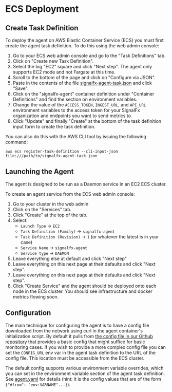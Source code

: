 <!--- This content should be updated in the aws-ecs/README.md.jinja file. DO NOT MODIFY HERE. --->

# ECS Deployment

## Create Task Definition
To deploy the agent on AWS Elastic Container Service (ECS) you must first
create the agent task definition.  To do this using the web admin console:

 1. Go to your ECS web admin console and go to the "Task Definitions" tab.
 2. Click on "Create new Task Definition".
 3. Select the big "EC2" square and click "Next step".  The agent only supports
	EC2 mode and not Fargate at this time.
 4. Scroll to the bottom of the page and click on "Configure via JSON".
 5. Paste in the contents of the file [signalfx-agent-task.json](./signalfx-agent-task.json)
  and click "Save".
 6. Click on the "signalfx-agent" container definition under "Container
	Definitions" and find the section on environment variables.
 7. Change the value of the `ACCESS_TOKEN`, `INGEST_URL`, and `API_URL`
  environment variables to the access token for your SignalFx organization and
  endpoints you want to send metrics to.
 8. Click "Update" and finally "Create" at the bottom of the task definition
	input form to create the task definition.

You can also do this with the AWS CLI tool by issuing the following command:

`aws ecs register-task-definition --cli-input-json file:///path/to/signalfx-agent-task.json`

## Launching the Agent
The agent is designed to be run as a Daemon service in an EC2 ECS cluster.

To create an agent service from the ECS web admin console:

 1. Go to your cluster in the web admin
 2. Click on the "Services" tab.
 3. Click "Create" at the top of the tab.
 4. Select:
     - `Launch Type` -> `EC2`
	 - `Task Definition (Family)` -> `signalfx-agent`
	 - `Task Definition (Revision)` -> `1` (or whatever the latest is in your case)
	 - `Service Name` -> `signalfx-agent`
	 - `Service type` -> `DAEMON`
 5. Leave everything else at default and click "Next step"
 6. Leave everything on this next page at their defaults and click "Next step".
 7. Leave everything on this next page at their defaults and click "Next step".
 8. Click "Create Service" and the agent should be deployed onto each node in
	the ECS cluster.  You should see infrastructure and docker metrics flowing
	soon.


## Configuration

The main technique for configuring the agent is to have a config file
downloaded from the network using curl in the agent container's initialization
script.  By default it pulls from [the config file in our Github
repository](./agent.yaml) that provides a basic config that might suffice for
basic monitoring cases.  If you wish to provide a more complex config file you
can set the `CONFIG_URL` env var in the agent task definition to the URL of the
config file.  This location must be accessible from the ECS cluster.

The default config supports various environment variable overrides, which you
can set in the environment variable section of the agent task definition.  See
[agent.yaml](./agent.yaml) for details (hint: it is the config values that are
of the form `{"#from": "env:VARNAME"...}`).
